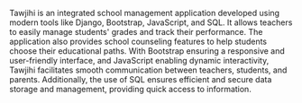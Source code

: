 Tawjihi is an integrated school management application developed using modern tools like Django, Bootstrap, JavaScript, and SQL. It allows teachers to easily manage students' grades and track their performance. The application also provides school counseling features to help students choose their educational paths. With Bootstrap ensuring a responsive and user-friendly interface, and JavaScript enabling dynamic interactivity, Tawjihi facilitates smooth communication between teachers, students, and parents. Additionally, the use of SQL ensures efficient and secure data storage and management, providing quick access to information.

